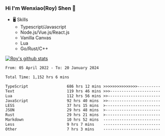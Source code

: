 ### Hi I'm Wenxiao(Roy) Shen 👋
- 🖥 Skills
  - Typescript/Javascript
  - Node.js/Vue.js/React.js
  - Vanilla Canvas
  - Lua
  - Go/Rust/C++

[![Roy's github stats](https://github-readme-stats.vercel.app/api?username=RoyShen12&show_icons=true&theme=radical&hide=prs,contribs)](https://github.com/anuraghazra/github-readme-stats)
<!--START_SECTION:waka-->

```txt
From: 05 April 2022 - To: 20 January 2024

Total Time: 1,152 hrs 6 mins

TypeScript                 686 hrs 12 mins >>>>>>>>>>>>>>>----------   59.20 %
Text                       119 hrs 46 mins >>>----------------------   10.33 %
Lua                        112 hrs 56 mins >>-----------------------   09.74 %
JavaScript                 92 hrs 40 mins  >>-----------------------   07.99 %
LESS                       37 hrs 15 mins  >------------------------   03.21 %
JSON                       29 hrs 48 mins  >------------------------   02.57 %
Rust                       29 hrs 21 mins  >------------------------   02.53 %
Markdown                   10 hrs 52 mins  -------------------------   00.94 %
Less                       9 hrs 7 mins    -------------------------   00.79 %
Other                      7 hrs 3 mins    -------------------------   00.61 %
```

<!--END_SECTION:waka-->

